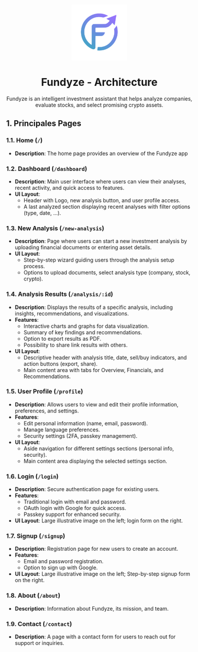 <div align="center">
    <img src="../assets/logo_transparent.png" alt="Fundyze's logo" width="150" height="150">
    <h1 align="center">Fundyze - Architecture</h1>
    <p align="center">
        Fundyze is an intelligent investment assistant that helps analyze companies, evaluate stocks, and select promising crypto assets.
    </p>
</div>

## 1. Principales Pages
### 1.1. Home (`/`)
- **Description**: The home page provides an overview of the Fundyze app
### 1.2. Dashboard (`/dashboard`)
- **Description**: Main user interface where users can view their analyses, recent activity, and quick access to features.
- **UI Layout**: 
    - Header with Logo, new analysis button, and user profile access.
    - A last analyzed section displaying recent analyses with filter options (type, date, ...).
### 1.3. New Analysis (`/new-analysis`)
- **Description**: Page where users can start a new investment analysis by uploading financial documents or entering asset details.
- **UI Layout**: 
    - Step-by-step wizard guiding users through the analysis setup process.
    - Options to upload documents, select analysis type (company, stock, crypto).
### 1.4. Analysis Results (`/analysis/:id`)
- **Description**: Displays the results of a specific analysis, including insights, recommendations, and visualizations.
- **Features**:
    - Interactive charts and graphs for data visualization.
    - Summary of key findings and recommendations.
    - Option to export results as PDF.
    - Possibility to share link results with others.
- **UI Layout**: 
    - Descriptive header with analysis title, date, sell/buy indicators, and action buttons (export, share).
    - Main content area with tabs for Overview, Financials, and Recommendations.

### 1.5. User Profile (`/profile`)
- **Description**: Allows users to view and edit their profile information, preferences, and settings.
- **Features**:
    - Edit personal information (name, email, password).
    - Manage language preferences.
    - Security settings (2FA, passkey management).
- **UI Layout**: 
    - Aside navigation for different settings sections (personal info, security).
    - Main content area displaying the selected settings section.
### 1.6. Login (`/login`)
- **Description**: Secure authentication page for existing users.
- **Features**:
    - Traditional login with email and password.
    - OAuth login with Google for quick access.
    - Passkey support for enhanced security.
- **UI Layout**: Large illustrative image on the left; login form on the right.

### 1.7. Signup (`/signup`)
- **Description**: Registration page for new users to create an account.
- **Features**:
    - Email and password registration.
    - Option to sign up with Google.
- **UI Layout**: Large illustrative image on the left; Step-by-step signup form on the right.
### 1.8. About (`/about`)
- **Description**: Information about Fundyze, its mission, and team.
### 1.9. Contact (`/contact`)
- **Description**: A page with a contact form for users to reach out for support or inquiries.